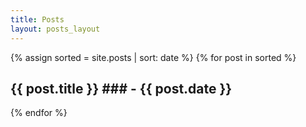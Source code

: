 ```yaml
---
title: Posts
layout: posts_layout
---
```




{% assign sorted = site.posts | sort: date %}
{% for post in sorted %}



## {{ post.title }} ### - {{ post.date }}

{% endfor %}
